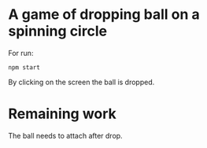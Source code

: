 # A game of dropping ball on a spinning circle 
For run:
```
npm start
```

By clicking on the screen the ball is dropped.

# Remaining work
The ball needs to attach after drop.
